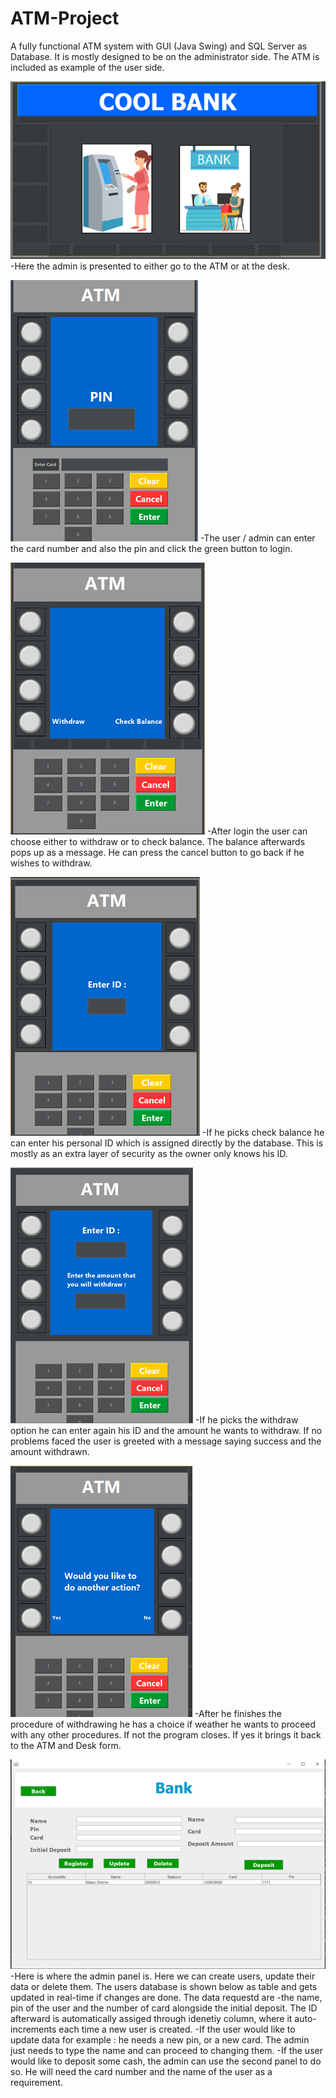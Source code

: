 # ATM-Project

A fully functional ATM system with GUI (Java Swing) and SQL Server as Database. It is mostly designed to be on the administrator side. The ATM is included as example of the user side.

![Banke or ATM](https://github.com/mateo-sheme/ATM-Project/blob/main/imagesATM/ATM1.png)
-Here the admin is presented to either go to the ATM or at the desk.

![ATM Login](https://github.com/mateo-sheme/ATM-Project/blob/main/imagesATM/ATM2.png)
-The user / admin can enter the card number and also the pin and click the green button to login.

![After Login ATM](https://github.com/mateo-sheme/ATM-Project/blob/main/imagesATM/ATM3.png)
-After login the user can choose either to withdraw or to check balance. The balance afterwards pops up as a message. He can press the cancel button to go back if he wishes to withdraw.

![Chechk Balance](https://github.com/mateo-sheme/ATM-Project/blob/main/imagesATM/ATM4.png)
-If he picks check balance he can enter his personal ID which is assigned directly by the database. This is mostly as an extra layer of security as the owner only knows his ID.

![Withdraw](https://github.com/mateo-sheme/ATM-Project/blob/main/imagesATM/ATM5.png)
-If he picks the withdraw option he can enter again his ID and the amount he wants to withdraw. If no problems faced the user is greeted with a message saying success and the amount withdrawn.

![Final Choice](https://github.com/mateo-sheme/ATM-Project/blob/main/imagesATM/ATM6.png)
-After he finishes the procedure of withdrawing he has a choice if weather he wants to proceed with any other procedures. If not the program closes. If yes it brings it back to the ATM and Desk form.

![Desk](https://github.com/mateo-sheme/ATM-Project/blob/main/imagesATM/ATM7.png)
-Here is where the admin panel is. Here we can create users, update their data or delete them. The users database is shown below as table and gets updated in real-time if changes are done. The data requestd are 
-the name, pin of the user and the number of card alongside the initial deposit. The ID afterward is automatically assiged through idenetiy column, where it auto-increments each time a new user is created.
-If the user would like to update data for example : he needs a new pin, or a new card. The admin just needs to type the name and can proceed to changing them.
-If the user would like to deposit some cash, the admin can use the second panel to do so. He will need the card number and the name of the user as a requirement.
